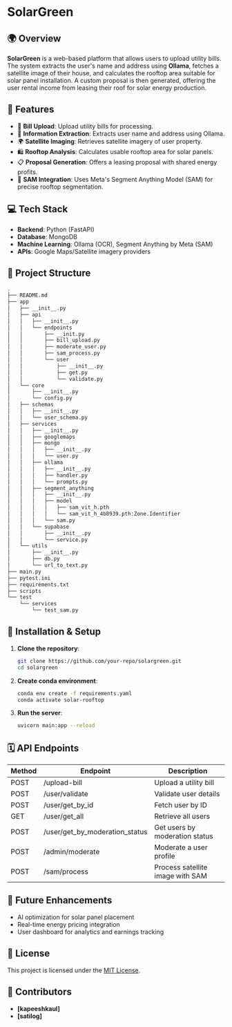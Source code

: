 # SolarGreen

## 🌍 Overview
**SolarGreen** is a web-based platform that allows users to upload utility bills. The system extracts the user's name and address using **Ollama**, fetches a satellite image of their house, and calculates the rooftop area suitable for solar panel installation. A custom proposal is then generated, offering the user rental income from leasing their roof for solar energy production.

## 🚀 Features
- 📂 **Bill Upload**: Upload utility bills for processing.
- 🔎 **Information Extraction**: Extracts user name and address using Ollama.
- 🌍 **Satellite Imaging**: Retrieves satellite imagery of user property.
- 🛍️ **Rooftop Analysis**: Calculates usable rooftop area for solar panels.
- 📋 **Proposal Generation**: Offers a leasing proposal with shared energy profits.
- 🔗 **SAM Integration**: Uses Meta's Segment Anything Model (SAM) for precise rooftop segmentation.

## 💻 Tech Stack
- **Backend**: Python (FastAPI)
- **Database**: MongoDB
- **Machine Learning**: Ollama (OCR), Segment Anything by Meta (SAM)
- **APIs**: Google Maps/Satellite imagery providers

## 📂 Project Structure
```bash
.
├── README.md
├── app
│   ├── __init__.py
│   ├── api
│   │   ├── __init__.py
│   │   └── endpoints
│   │       ├── __init.py
│   │       ├── bill_upload.py
│   │       ├── moderate_user.py
│   │       ├── sam_process.py
│   │       └── user
│   │           ├── __init__.py
│   │           ├── get.py
│   │           └── validate.py
│   └── core
│       ├── __init__.py
│       └── config.py
│   ├── schemas
│   │   ├── __init__.py
│   │   └── user_schema.py
│   ├── services
│   │   ├── __init__.py
│   │   ├── googlemaps
│   │   ├── mongo
│   │   │   ├── __init__.py
│   │   │   └── user.py
│   │   ├── ollama
│   │   │   ├── __init__.py
│   │   │   ├── handler.py
│   │   │   └── prompts.py
│   │   ├── segment_anything
│   │   │   ├── __init__.py
│   │   │   ├── model
│   │   │   │   ├── sam_vit_h.pth
│   │   │   │   └── sam_vit_h_4b8939.pth:Zone.Identifier
│   │   │   └── sam.py
│   │   └── supabase
│   │       ├── __init__.py
│   │       └── service.py
│   └── utils
│       ├── __init__.py
│       ├── db.py
│       └── url_to_text.py
├── main.py
├── pytest.ini
├── requirements.txt
├── scripts
└── test
    └── services
        └── test_sam.py
```

## 🚧 Installation & Setup
1. **Clone the repository**:
   ```bash
   git clone https://github.com/your-repo/solargreen.git
   cd solargreen
   ```
2. **Create conda environment**:
    ```bash
    conda env create -f requirements.yaml
    conda activate solar-rooftop
    ```

3. **Run the server**:
   ```bash
   uvicorn main:app --reload
   ```

## 🗓️ API Endpoints
| Method | Endpoint                  | Description                        |
|--------|---------------------------|------------------------------------|
| POST   | /upload-bill              | Upload a utility bill              |
| POST   | /user/validate            | Validate user details              |
| POST   | /user/get_by_id           | Fetch user by ID                   |
| GET    | /user/get_all             | Retrieve all users                 |
| POST   | /user/get_by_moderation_status | Get users by moderation status  |
| POST   | /admin/moderate           | Moderate a user profile            |
| POST   | /sam/process              | Process satellite image with SAM   |

## 🚀 Future Enhancements
- AI optimization for solar panel placement
- Real-time energy pricing integration
- User dashboard for analytics and earnings tracking

## 📄 License
This project is licensed under the [MIT License](LICENSE).

## 👤 Contributors
- **[kapeeshkaul]**
- **[satilog]**

